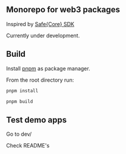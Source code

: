 ## Monorepo for web3 packages

Inspired by [Safe{Core} SDK](https://github.com/safe-global/safe-core-sdk)

Currently under development.

## Build

Install [pnpm](https://pnpm.io/installation) as package manager.

From the root directory run:

```bash
pnpm install
```

```bash
pnpm build
```

## Test demo apps

Go to dev/

Check README's
